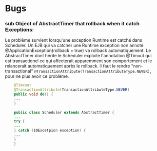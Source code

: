 # Bugs


### sub Object of AbstractTimer that rollback when it catch Exceptions: 

Le problème survient lorsqu'une exception Runtime est catché dans Scheduler.
Un EJB qui va catcher une Runtime exception non annoté @ApplicationException(rollback = true) va rollback automatiquement. Le AbstractTimer dont hérite le Scheduler exploite l'annotation @Timout qui est transactionel ce qui affecterait apparemment son comportement et le relancerait automatiquement après le rollback. Il faut le rendre "non-transactional"  `@TransactionAttribute(TransactionAttributeType.NEVER)`, pour ne plus avoir ce problème.

```java
    @Timeout
    @TransactionAttribute(TransactionAttributeType.NEVER)
    public void do() {
    ...
    }
    
    public class Scheduler extends AbstractTimer {
    ...
    try {
    ...
    } catch (IOExcetpion exception) {
    ...
    }
    }
```


